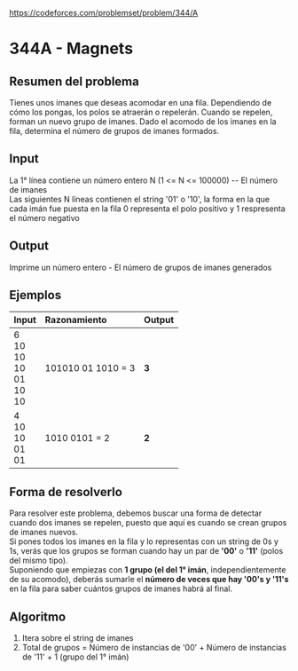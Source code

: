 https://codeforces.com/problemset/problem/344/A

# 344A - Magnets

## Resumen del problema
Tienes unos imanes que deseas acomodar en una fila. Dependiendo de cómo los pongas, los polos se atraerán o repelerán. Cuando se repelen, forman un nuevo grupo de imanes. Dado el acomodo de los imanes en la fila, determina el número de grupos de imanes formados.

## Input
La 1° línea contiene un número entero N (1 <= N <= 100000) -- El número de imanes \
Las siguientes N líneas contienen el string '01' o '10', la forma en la que cada imán fue puesta en la fila
0 representa el polo positivo y 1 respresenta el número negativo

## Output
Imprime un número entero - El número de grupos de imanes generados

## Ejemplos
| Input             | Razonamiento  | Output    |
| ----------------- | :------------ | --------- |
| 6 <br> 10 <br> 10 <br> 10 <br> 01 <br> 10 <br> 10  | 101010 01 1010 = 3   | **3**          |
| 4 <br> 10 <br> 10 <br> 01 <br> 01                  | 1010 0101 = 2        | **2**          |

## Forma de resolverlo
Para resolver este problema, debemos buscar una forma de detectar cuando dos imanes se repelen, puesto que aquí es cuando se crean grupos de imanes nuevos. \
Si pones todos los imanes en la fila y lo representas con un string de 0s y 1s, verás que los grupos se forman cuando hay un par de **'00'** o **'11'** (polos del mismo tipo).  \
Suponiendo que empiezas con **1 grupo (el del 1° imán**, independientemente de su acomodo), deberás sumarle el **número de veces que hay '00's y '11's** en la fila para saber cuántos grupos de imanes habrá al final.

## Algoritmo
1) Itera sobre el string de imanes
2) Total de grupos = Número de instancias de '00' + Número de instancias de '11' + 1 (grupo del 1° imán)
